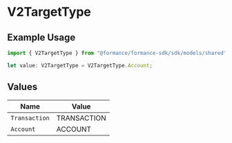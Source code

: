 # V2TargetType

## Example Usage

```typescript
import { V2TargetType } from "@formance/formance-sdk/sdk/models/shared";

let value: V2TargetType = V2TargetType.Account;
```

## Values

| Name          | Value         |
| ------------- | ------------- |
| `Transaction` | TRANSACTION   |
| `Account`     | ACCOUNT       |